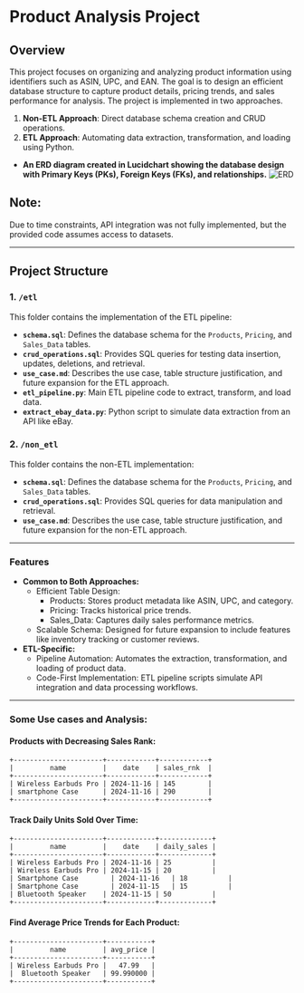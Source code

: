 # Product Analysis Project

## Overview
This project focuses on organizing and analyzing product information using identifiers such as ASIN, UPC, and EAN. The goal is to design an efficient database structure to capture product details, pricing trends, and sales performance for analysis. The project is implemented in two approaches. 
1. **Non-ETL Approach**: Direct database schema creation and CRUD operations.
2. **ETL Approach**: Automating data extraction, transformation, and loading using Python.
- **An ERD diagram created in Lucidchart showing the database design with Primary Keys (PKs), Foreign Keys (FKs), and relationships.**
  ![ERD](https://github.com/user-attachments/assets/c168f172-8edf-4952-ac52-cd0434af23c4)

## Note: 
Due to time constraints, API integration was not fully implemented, but the provided code assumes access to datasets.

---

## Project Structure
### 1. **`/etl`**
This folder contains the implementation of the ETL pipeline:
- **`schema.sql`**: Defines the database schema for the `Products`, `Pricing`, and `Sales_Data` tables.
- **`crud_operations.sql`**: Provides SQL queries for testing data insertion, updates, deletions, and retrieval.
- **`use_case.md`**: Describes the use case, table structure justification, and future expansion for the ETL approach.
- **`etl_pipeline.py`**: Main ETL pipeline code to extract, transform, and load data.
- **`extract_ebay_data.py`**: Python script to simulate data extraction from an API like eBay.

### 2. **`/non_etl`**
This folder contains the non-ETL implementation:
- **`schema.sql`**: Defines the database schema for the `Products`, `Pricing`, and `Sales_Data` tables.
- **`crud_operations.sql`**: Provides SQL queries for data manipulation and retrieval.
- **`use_case.md`**: Describes the use case, table structure justification, and future expansion for the non-ETL approach.

---

### Features
* **Common to Both Approaches:**
  * Efficient Table Design:
    * Products: Stores product metadata like ASIN, UPC, and category.
    * Pricing: Tracks historical price trends.
    * Sales_Data: Captures daily sales performance metrics.
  * Scalable Schema: Designed for future expansion to include features like inventory tracking or customer reviews.
* **ETL-Specific:**
  * Pipeline Automation: Automates the extraction, transformation, and loading of product data.
  * Code-First Implementation: ETL pipeline scripts simulate API integration and data processing workflows.

---
### Some Use cases and Analysis:
#### Products with Decreasing Sales Rank:
```
+----------------------+------------+------------+
|         name         |    date    | sales_rnk  |
+----------------------+------------+------------+
| Wireless Earbuds Pro | 2024-11-16 | 145        |
| smartphone Case      | 2024-11-16 | 290        |
+----------------------+------------+------------+
```
#### Track Daily Units Sold Over Time:
```
+----------------------+------------+-------------+
|         name         |    date    | daily_sales |
+----------------------+------------+-------------+
| Wireless Earbuds Pro | 2024-11-16	| 25          |
| Wireless Earbuds Pro | 2024-11-15	| 20          |
| Smartphone Case	     | 2024-11-16	| 18          |
| Smartphone Case	     | 2024-11-15	| 15          |
| Bluetooth Speaker	   | 2024-11-15	| 50          |
+----------------------+------------+-------------+
```
#### Find Average Price Trends for Each Product:
```
+----------------------+-----------+
|         name         | avg_price |
+----------------------+-----------+
| Wireless Earbuds Pro |   47.99   |
|  Bluetooth Speaker   | 99.990000 |
+----------------------+-----------+
```

